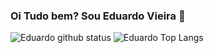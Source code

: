 ### Oi Tudo bem? Sou Eduardo Vieira 👋
![Eduardo github status](https://github-readme-stats.vercel.app/api?username=Edu936&show_icons=true&theme=radical)
![Eduardo Top Langs](https://github-readme-stats.vercel.app/api/top-langs/?username=Edu936&hide_progress=true)
